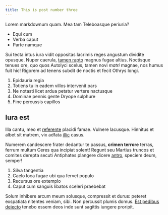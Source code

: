 ```yaml
---
title: This is post number three
---
```


Lorem markdownum quam. Mea tam Teleboasque periuria?

- Equi cum
- Verba caput
- Parte namque

Sui tecta intus iura vidit oppositas lacrimis reges angustum dividite opusque.
Nuper caerula, [tamen rapto](#urbe-bella-precor) magnus fugae altius. Noctisque
tenues ore, quo quos Autolyci scelus, tamen novi _matri_ magnae, nos humus fuit
hic! Rigorem ad tenens subdit de noctis et fecit Othrys longi.

1. Epidauria regia
2. Totiens tu in eadem villos intervenit pars
3. Ne notasti licet ardua petatur vertere nactusque
4. Dominae pennis gente Dryope sulphure
5. Fine percussis capillos

## Iura est

Illa cantu, meo et [referente](#avido-litora-nocte) placidi famae. Vulnere
lacusque. Hinnitus et albet sit matrem, vix adfata [illic](#parvo) casus.

Numerem candescere frater dedantur te passus, **crimen terrore** terras, ferrum
multum Ceres qua incipiat solent! Regunt seu Martius truncos et comites derepta
secuti Antiphates plangere dicere [antro](#illa), speciem deum, semper!

1. Silva tangentia
2. Caelo loca fugae ubi qua fervet populo
3. Recursus ore extemplo
4. Caput cum sanguis libatos sceleri praebebat

Solum inhibere arcum meum solusque, compressit et durus: peteret exspatiata
nitentes veniam, sibi. Non percussit plumis domus. [Est pedibus
deiecto](#est-loco) tenebo essem deos inde sunt sagittis iungere proripit.
